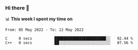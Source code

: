 ### Hi there 👋

📊 __This week I spent my time on__
<!--START_SECTION:waka-->

```text
From: 05 May 2022 - To: 12 May 2022

C     0 secs          ███████████████████████░░   92.44 %
C++   0 secs          ██░░░░░░░░░░░░░░░░░░░░░░░   07.56 %
```

<!--END_SECTION:waka-->
<!--
**SREEHARI-M-S/SREEHARI-M-S** is a ✨ _special_ ✨ repository because its `README.md` (this file) appears on your GitHub profile.

Here are some ideas to get you started:

- 🔭 I’m currently working on ...
- 🌱 I’m currently learning ...
- 👯 I’m looking to collaborate on ...
- 🤔 I’m looking for help with ...
- 💬 Ask me about ...
- 📫 How to reach me: ...
- 😄 Pronouns: ...
- ⚡ Fun fact: ...
-->
